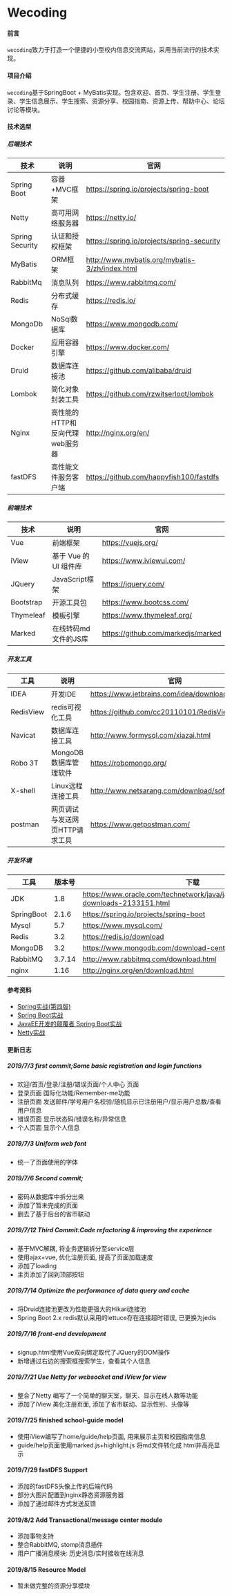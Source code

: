 # Wecoding

#### 前言
`wecoding`致力于打造一个便捷的小型校内信息交流网站，采用当前流行的技术实现。
#### 项目介绍
`wecoding`基于SpringBoot + MyBatis实现。包含欢迎、首页、学生注册、学生登录、学生信息展示、学生搜索、资源分享、校园指南、资源上传、帮助中心、论坛讨论等模块。

#### 技术选型
##### 后端技术

| 技术      | 说明    |  官网  |
| ------  | -----   | ---- |
| Spring Boot        | 容器+MVC框架     |   https://spring.io/projects/spring-boot   |
| Netty     |  高可用网络服务器 |  https://netty.io/ |
| Spring Security        | 认证和授权框架     |   https://spring.io/projects/spring-security    |
| MyBatis    |   ORM框架    |   http://www.mybatis.org/mybatis-3/zh/index.html   |
| RabbitMq |  消息队列    |  	https://www.rabbitmq.com/|
| Redis | 分布式缓存 |	https://redis.io/ |
| MongoDb | 	NoSql数据库 | https://www.mongodb.com/| 
| Docker |	应用容器引擎 |	https://www.docker.com/|
| Druid |	数据库连接池 | https://github.com/alibaba/druid|
|Lombok |	简化对象封装工具 | https://github.com/rzwitserloot/lombok|
| Nginx | 高性能的HTTP和反向代理web服务器 | http://nginx.org/en/ |
| fastDFS | 高性能文件服务客户端 |  https://github.com/happyfish100/fastdfs |
    
##### 前端技术
   
|技术      | 说明    |  官网|  
| ----- | ----- | ---- |
|Vue	|前端框架	|https://vuejs.org/|
|iView| 基于 Vue 的 UI 组件库| https://www.iviewui.com/ |
|JQuery| JavaScript框架|https://jquery.com/|
|Bootstrap|开源工具包|https://www.bootcss.com/|
|Thymeleaf|模板引擎|https://www.thymeleaf.org/|
| Marked | 在线转码md文件的JS库 | https://github.com/markedjs/marked |
 
##### 开发工具
   
| 工具      | 说明    |  官网  |
| ----- | ----- | ---- |
|IDEA	| 开发IDE |	https://www.jetbrains.com/idea/download|
|RedisView| redis可视化工具|https://github.com/cc20110101/RedisView|
|Navicat|数据库连接工具	|http://www.formysql.com/xiazai.html|
| Robo 3T | MongoDB数据库管理软件 | https://robomongo.org/ |
|X-shell|	Linux远程连接工具	|http://www.netsarang.com/download/software.html|
|postman| 网页调试与发送网页HTTP请求工具 |https://www.getpostman.com/ |
  
##### 开发环境
  
| 工具      | 版本号    |  下载  |
| ----- | ----- | ---- |
|JDK |	1.8	|https://www.oracle.com/technetwork/java/javase/downloads/jdk8-downloads-2133151.html|
|SpringBoot | 2.1.6 | https://spring.io/projects/spring-boot |
|Mysql	|5.7|	https://www.mysql.com/|
|Redis |	3.2 |	https://redis.io/download|
|MongoDB|	3.2	|https://www.mongodb.com/download-center|
|RabbitMQ|	3.7.14|	http://www.rabbitmq.com/download.html|
|nginx|	1.16 |http://nginx.org/en/download.html|

#### 参考资料
* [Spring实战(第四版)](https://book.douban.com/subject/26767354/)
* [Spring Boot实战](https://book.douban.com/subject/26857423/)
* [JavaEE开发的颠覆者 Spring Boot实战](https://book.douban.com/subject/26762595/)
* [Netty实战](https://book.douban.com/subject/27038538/)

#### 更新日志
##### 2019/7/3  first commit;Some basic registration and login functions
* 欢迎/首页/登录/注册/错误页面/个人中心 页面
* 登录页面  国际化功能/Remember-me功能
* 注册页面  发送邮件/学号用户名校验/随机显示已注册用户/显示用户总数/查看用户信息
* 错误页面  显示状态码/错误名称/异常信息
* 个人页面  显示个人信息
##### 2019/7/3  Uniform web font
* 统一了页面使用的字体
##### 2019/7/6 Second commit;
* 密码从数据库中拆分出来
* 添加了暂未完成的页面
* 删去了基于后台的省市联动
##### 2019/7/12 Third Commit:Code refactoring & improving the experience
* 基于MVC解耦,  将业务逻辑拆分至service层
* 使用ajax+vue,  优化注册页面,  提高了页面加载速度
* 添加了loading
* 主页添加了回到顶部按钮
##### 2019/7/14 Optimize the performance of data query and cache
* 将Druid连接池更改为性能更强大的Hikari连接池
* Spring Boot 2.x redis默认采用的lettuce存在连接超时错误,  已更换为jedis
##### 2019/7/16 front-end development
* signup.html使用Vue双向绑定取代了JQuery的DOM操作
* 新增通过右边的搜索框搜索学生，查看其个人信息
##### 2019/7/21 Use Netty for websocket and iView for view
* 整合了Netty 编写了一个简单的聊天室，聊天、显示在线人数等功能
* 添加了iView 美化注册页面,  添加了省市联动、显示性别、头像等
#### 2019/7/25 finished school-guide model
* 使用iView编写了home/guide/help页面,  用来展示主页和校园指南信息
* guide/help页面使用marked.js+highlight.js 将md文件转化成 html并高亮显示
#### 2019/7/29 fastDFS Support
* 添加的fastDFS头像上传的后端代码
* 部分大图片配置到nginx静态资源服务器
* 添加了通过邮件方式发送反馈
#### 2019/8/2 Add Transactional/message center module
* 添加事物支持
* 整合RabbitMQ, stomp消息插件
* 用户广播消息模块: 历史消息/实时接收在线消息
#### 2019/8/15 Resource Model
* 暂未做完整的资源分享模块
